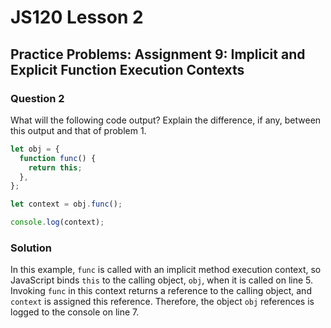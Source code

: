 # JS120 Lesson 2

## Practice Problems: Assignment 9: Implicit and Explicit Function Execution Contexts

### Question 2

What will the following code output? Explain the difference, if any, between
this output and that of problem 1.

```js
let obj = {
  function func() {
    return this;
  },
};

let context = obj.func();

console.log(context);
```

### Solution

In this example, `func` is called with an implicit method execution context, so
JavaScript binds `this` to the calling object, `obj`, when it is called on line 5.
Invoking `func` in this context returns a reference to the calling object, and
`context` is assigned this reference. Therefore, the object `obj` references is
logged to the console on line 7.
